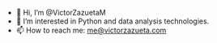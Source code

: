 - 👋 Hi, I’m @VictorZazuetaM
- 👀 I’m interested in Python and data analysis technologies.
- 📫 How to reach me: me@victorzazueta.com

<!---
VictorZazuetaM/VictorZazuetaM is a ✨ special ✨ repository because its `README.md` (this file) appears on your GitHub profile.
You can click the Preview link to take a look at your changes.
--->
